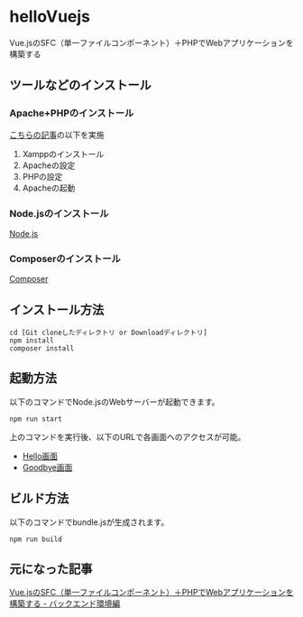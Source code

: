 # helloVuejs
Vue.jsのSFC（単一ファイルコンポーネント）＋PHPでWebアプリケーションを構築する

## ツールなどのインストール

### Apache+PHPのインストール

[こちらの記事](https://qiita.com/ison12/items/364cf5341651dd385ea3#apache%E3%81%AE%E8%A8%AD%E5%AE%9A)の以下を実施
1. Xamppのインストール
1. Apacheの設定
1. PHPの設定
1. Apacheの起動

### Node.jsのインストール

[Node.js](https://nodejs.org/ja/)

### Composerのインストール

[Composer](https://getcomposer.org/)

## インストール方法

    cd [Git cloneしたディレクトリ or Downloadディレクトリ]
    npm install
    composer install

## 起動方法

以下のコマンドでNode.jsのWebサーバーが起動できます。

    npm run start

上のコマンドを実行後、以下のURLで各画面へのアクセスが可能。

- [Hello画面](http://localhost:8080/hello-vuejs/hello)
- [Goodbye画面](http://localhost:8080/hello-vuejs/goodbye)

## ビルド方法

以下のコマンドでbundle.jsが生成されます。

    npm run build

## 元になった記事
[Vue.jsのSFC（単一ファイルコンポーネント）＋PHPでWebアプリケーションを構築する - バックエンド環境編](https://qiita.com/ison12/items/364cf5341651dd385ea3)